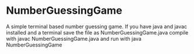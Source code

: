 # NumberGuessingGame

A simple terminal based number guessing game.
If you have java and javac installed and a terminal
save the file as NumberGuessingGame.java
compile with javac NumberGuessingGame.java
and run with java NumberGuessingGame

